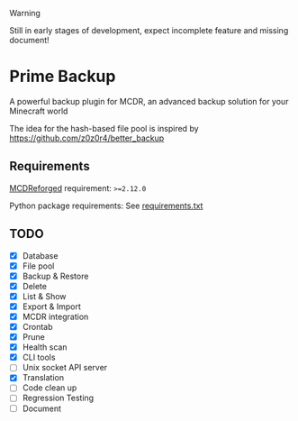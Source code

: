 > [!WARNING]
> Still in early stages of development, expect incomplete feature and missing document!

# Prime Backup

A powerful backup plugin for MCDR, an advanced backup solution for your Minecraft world

The idea for the hash-based file pool is inspired by https://github.com/z0z0r4/better_backup

## Requirements

[MCDReforged](https://github.com/Fallen-Breath/MCDReforged) requirement: `>=2.12.0`

Python package requirements: See [requirements.txt](requirements.txt)

## TODO

- [x] Database
- [x] File pool
- [x] Backup & Restore
- [x] Delete
- [x] List & Show
- [x] Export & Import
- [x] MCDR integration
- [x] Crontab
- [x] Prune
- [x] Health scan
- [x] CLI tools
- [ ] Unix socket API server
- [x] Translation
- [ ] Code clean up
- [ ] Regression Testing
- [ ] Document
